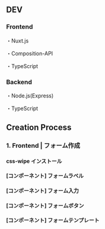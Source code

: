 ## DEV

### Frontend

・Nuxt.js

・Composition-API

・TypeScript

### Backend

・Node.js(Express)

・TypeScript

## Creation Process

### 1. Frontend | フォーム作成

#### css-wipe インストール

#### [コンポーネント] フォームラベル

#### [コンポーネント] フォーム入力

#### [コンポーネント] フォームボタン

#### [コンポーネント] フォームテンプレート
